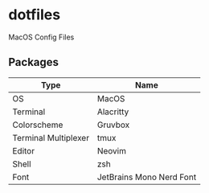 # dotfiles
MacOS Config Files

## Packages

| Type                  | Name                     |
|-----------------------|--------------------------|
| OS                    | MacOS                    |
| Terminal              | Alacritty                |
| Colorscheme           | Gruvbox                  |
| Terminal Multiplexer  | tmux                     |
| Editor                | Neovim                   |
| Shell                 | zsh                      |
| Font                  | JetBrains Mono Nerd Font |
